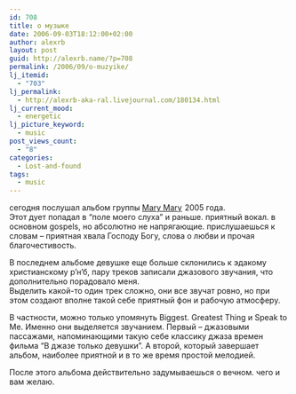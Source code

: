 ```yaml
---
id: 708
title: о музыке
date: 2006-09-03T18:12:00+02:00
author: alexrb
layout: post
guid: http://alexrb.name/?p=708
permalink: /2006/09/o-muzyike/
lj_itemid:
  - "703"
lj_permalink:
  - http://alexrb-aka-ral.livejournal.com/180134.html
lj_current_mood:
  - energetic
lj_picture_keyword:
  - music
post_views_count:
  - "8"
categories:
  - Lost-and-found
tags:
  - music
---
```

сегодня послушал альбом группы [Mary Mary](http://www.amazon.com/exec/obidos/redirect?link_code=as2&path=ASIN/B000CDSS9K&tag=internati0110-20&camp=1789&creative=9325)<img src="http://www.assoc-amazon.com/e/ir?t=internati0110-20&#038;l=as2&#038;o=1&#038;a=B000CDSS9K" width="1" height="1" border="0" alt="" style="border:none !important; margin:0px !important;" /> 2005 года.  
Этот дует попадал в &#8220;поле моего слуха&#8221; и раньше. приятный вокал. в основном gospels, но абсолютно не напрягающие. прислушаешься к словам &#8211; приятная хвала Господу Богу, слова о любви и прочая благочестивость.

В последнем альбоме девушке еще больше склонились к эдакому христианскому р&#8217;н&#8217;б, пару треков записали джазового звучания, что дополнительно порадовало меня.  
Выделить какой-то один трек сложно, они все звучат ровно, но при этом создают вполне такой себе приятный фон и рабочую атмосферу.

В частности, можно только упомянуть Biggest. Greatest Thing и Speak to Me. Именно они выделяется звучанием. Первый &#8211; джазовыми пассажами, напоминающими такую себе классику джаза времен фильма &#8220;В джазе только девушки&#8221;. А второй, который завершает альбом, наиболее приятной и в то же время простой мелодией. 

После этого альбома действительно задумываешься о вечном. чего и вам желаю.